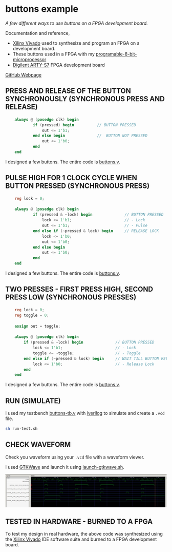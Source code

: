 # buttons example

_A few different ways to use buttons on a FPGA development board._

Documentation and reference,

* [Xilinx Vivado](https://github.com/JeffDeCola/my-cheat-sheets/tree/master/hardware/tools/synthesis/xilinx-vivado-cheat-sheet)
  used to synthesize and program an FPGA on a development board.
* These buttons used in a FPGA with my
  [programable-8-bit-microprocessor](https://github.com/JeffDeCola/my-systemverilog-examples/tree/master/systems/microprocessors/programable-8-bit-microprocessor)
* [Digilent ARTY-S7](https://github.com/JeffDeCola/my-cheat-sheets/tree/master/hardware/development/fpga-development-boards/digilent-arty-s7-cheat-sheet)
  FPGA development board
  
[GitHub Webpage](https://jeffdecola.github.io/my-systemverilog-examples/)

## PRESS AND RELEASE OF THE BUTTON SYNCHRONOUSLY (SYNCHRONOUS PRESS AND RELEASE)

```verilog
    always @ (posedge clk) begin
            if (pressed) begin          // BUTTON PRESSED
                out <= 1'b1;                      
            end else begin              //  BUTTON NOT PRESSED
                out <= 1'b0;
            end
    end
```

I designed a few buttons. The entire code is
[buttons.v](buttons.v).

## PULSE HIGH FOR 1 CLOCK CYCLE WHEN BUTTON PRESSED (SYNCHRONOUS PRESS)

```verilog
    reg lock = 0;

    always @ (posedge clk) begin
            if (pressed & ~lock) begin              // BUTTON PRESSED
                lock <= 1'b1;                       // - Lock
                out <= 1'b1;                        // - Pulse
            end else if (~pressed & lock) begin     // RELEASE LOCK  
                lock <= 1'b0;            
                out <= 1'b0;
            end else begin
                out <= 1'b0;
            end
    end
```

I designed a few buttons. The entire code is
[buttons.v](buttons.v).

## TWO PRESSES - FIRST PRESS HIGH, SECOND PRESS LOW (SYNCHRONOUS PRESSES)

```verilog
    reg lock = 0;
    reg toggle = 0;

    assign out = toggle;

    always @ (posedge clk) begin
        if (pressed & ~lock) begin              // BUTTON PRESSED
            lock <= 1'b1;                       // - Lock
            toggle <= ~toggle;                  // - Toggle
        end else if (~pressed & lock) begin     // WAIT TILL BUTTON RELEASED
            lock <= 1'b0;                       // - Release Lock
        end
    end
```

I designed a few buttons. The entire code is
[buttons.v](buttons.v).

## RUN (SIMULATE)

I used my testbench
[buttons-tb.v](buttons-tb.v) with
[iverilog](https://github.com/JeffDeCola/my-cheat-sheets/tree/master/hardware/tools/simulation/iverilog-cheat-sheet)
to simulate and create a `.vcd` file.

```bash
sh run-test.sh
```

## CHECK WAVEFORM

Check you waveform using your `.vcd` file with a waveform viewer.

I used [GTKWave](https://github.com/JeffDeCola/my-cheat-sheets/tree/master/hardware/tools/simulation/gtkwave-cheat-sheet)
and launch it using
[launch-gtkwave.sh](launch-gtkwave.sh).

![buttons-waveform.jpg](../../../docs/pics/buttons-waveform.jpg)

## TESTED IN HARDWARE - BURNED TO A FPGA

To test my design in real hardware, the above code was synthesized using the
[Xilinx Vivado](https://github.com/JeffDeCola/my-cheat-sheets/tree/master/hardware/tools/synthesis/xilinx-vivado-cheat-sheet)
IDE software suite and burned to a FPGA development board.
